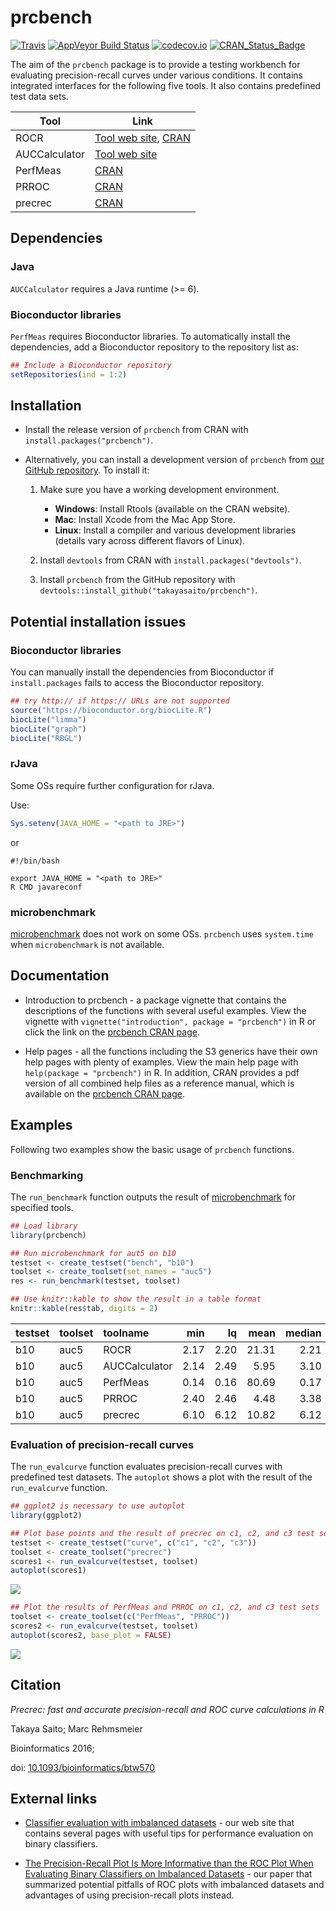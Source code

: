 prcbench
========

[![Travis](https://img.shields.io/travis/takayasaito/prcbench.svg?maxAge=2592000)](https://travis-ci.org/takayasaito/prcbench) [![AppVeyor Build Status](https://ci.appveyor.com/api/projects/status/github/takayasaito/prcbench?branch=master&svg=true)](https://ci.appveyor.com/project/takayasaito/prcbench) [![codecov.io](https://codecov.io/github/takayasaito/prcbench/coverage.svg?branch=master)](https://codecov.io/github/takayasaito/prcbench?branch=master) [![CRAN\_Status\_Badge](http://www.r-pkg.org/badges/version/prcbench)](https://cran.r-project.org/package=prcbench)

The aim of the `prcbench` package is to provide a testing workbench for evaluating precision-recall curves under various conditions. It contains integrated interfaces for the following five tools. It also contains predefined test data sets.

| Tool          | Link                                                                                               |
|---------------|----------------------------------------------------------------------------------------------------|
| ROCR          | [Tool web site](http://rocr.bioinf.mpi-sb.mpg.de), [CRAN](https://cran.r-project.org/package=ROCR) |
| AUCCalculator | [Tool web site](http://mark.goadrich.com/programs/AUC)                                             |
| PerfMeas      | [CRAN](https://cran.r-project.org/package=PerfMeas)                                                |
| PRROC         | [CRAN](https://cran.r-project.org/package=PRROC)                                                   |
| precrec       | [CRAN](https://cran.r-project.org/package=precrec)                                                 |

Dependencies
------------

### Java

`AUCCalculator` requires a Java runtime (&gt;= 6).

### Bioconductor libraries

`PerfMeas` requires Bioconductor libraries. To automatically install the dependencies, add a Bioconductor repository to the repository list as:

``` r
## Include a Bioconductor repository
setRepositories(ind = 1:2)
```

Installation
------------

-   Install the release version of `prcbench` from CRAN with `install.packages("prcbench")`.

-   Alternatively, you can install a development version of `prcbench` from [our GitHub repository](https://github.com/takayasaito/prcbench). To install it:

    1.  Make sure you have a working development environment.
        -   **Windows**: Install Rtools (available on the CRAN website).
        -   **Mac**: Install Xcode from the Mac App Store.
        -   **Linux**: Install a compiler and various development libraries (details vary across different flavors of Linux).

    2.  Install `devtools` from CRAN with `install.packages("devtools")`.

    3.  Install `prcbench` from the GitHub repository with `devtools::install_github("takayasaito/prcbench")`.

Potential installation issues
-----------------------------

### Bioconductor libraries

You can manually install the dependencies from Bioconductor if `install.packages` fails to access the Bioconductor repository.

``` r
## try http:// if https:// URLs are not supported
source("https://bioconductor.org/biocLite.R")
biocLite("limma")
biocLite("graph")
biocLite("RBGL")
```

### rJava

Some OSs require further configuration for rJava.

Use:

``` r
Sys.setenv(JAVA_HOME = "<path to JRE>")
```

or

    #!/bin/bash

    export JAVA_HOME = "<path to JRE>"
    R CMD javareconf

### microbenchmark

[microbenchmark](https://cran.r-project.org/package=microbenchmark) does not work on some OSs. `prcbench` uses `system.time` when `microbenchmark` is not available.

Documentation
-------------

-   Introduction to prcbench - a package vignette that contains the descriptions of the functions with several useful examples. View the vignette with `vignette("introduction", package = "prcbench")` in R or click the link on the [prcbench CRAN page](https://cran.r-project.org/package=prcbench).

-   Help pages - all the functions including the S3 generics have their own help pages with plenty of examples. View the main help page with `help(package = "prcbench")` in R. In addition, CRAN provides a pdf version of all combined help files as a reference manual, which is available on the [prcbench CRAN page](https://cran.r-project.org/package=prcbench).

Examples
--------

Following two examples show the basic usage of `prcbench` functions.

### Benchmarking

The `run_benchmark` function outputs the result of [microbenchmark](https://cran.r-project.org/package=microbenchmark) for specified tools.

``` r
## Load library
library(prcbench)

## Run microbenchmark for aut5 on b10
testset <- create_testset("bench", "b10")
toolset <- create_toolset(set_names = "auc5")
res <- run_benchmark(testset, toolset)

## Use knitr::kable to show the result in a table format
knitr::kable(res$tab, digits = 2)
```

| testset | toolset | toolname      |   min|    lq|   mean|  median|    uq|     max|  neval|
|:--------|:--------|:--------------|-----:|-----:|------:|-------:|-----:|-------:|------:|
| b10     | auc5    | ROCR          |  2.17|  2.20|  21.31|    2.21|  2.45|   97.52|      5|
| b10     | auc5    | AUCCalculator |  2.14|  2.49|   5.95|    3.10|  4.97|   17.03|      5|
| b10     | auc5    | PerfMeas      |  0.14|  0.16|  80.69|    0.17|  0.17|  402.79|      5|
| b10     | auc5    | PRROC         |  2.40|  2.46|   4.48|    3.38|  3.39|   10.78|      5|
| b10     | auc5    | precrec       |  6.10|  6.12|  10.82|    6.12|  6.46|   29.31|      5|

### Evaluation of precision-recall curves

The `run_evalcurve` function evaluates precision-recall curves with predefined test datasets. The `autoplot` shows a plot with the result of the `run_evalcurve` function.

``` r
## ggplot2 is necessary to use autoplot
library(ggplot2)

## Plot base points and the result of precrec on c1, c2, and c3 test sets
testset <- create_testset("curve", c("c1", "c2", "c3"))
toolset <- create_toolset("precrec")
scores1 <- run_evalcurve(testset, toolset)
autoplot(scores1)
```

![](https://rawgit.com/takayasaito/prcbench/master/README_files/figure-markdown_github/unnamed-chunk-5-1.png)

``` r
## Plot the results of PerfMeas and PRROC on c1, c2, and c3 test sets
toolset <- create_toolset(c("PerfMeas", "PRROC"))
scores2 <- run_evalcurve(testset, toolset)
autoplot(scores2, base_plot = FALSE)
```

![](https://rawgit.com/takayasaito/prcbench/master/README_files/figure-markdown_github/unnamed-chunk-5-2.png)

Citation
--------

*Precrec: fast and accurate precision-recall and ROC curve calculations in R*

Takaya Saito; Marc Rehmsmeier

Bioinformatics 2016;

doi: [10.1093/bioinformatics/btw570](http://dx.doi.org/10.1093/bioinformatics/btw570)

External links
--------------

-   [Classifier evaluation with imbalanced datasets](https://classeval.wordpress.com/) - our web site that contains several pages with useful tips for performance evaluation on binary classifiers.

-   [The Precision-Recall Plot Is More Informative than the ROC Plot When Evaluating Binary Classifiers on Imbalanced Datasets](http://journals.plos.org/plosone/article?id=10.1371/journal.pone.0118432) - our paper that summarized potential pitfalls of ROC plots with imbalanced datasets and advantages of using precision-recall plots instead.

